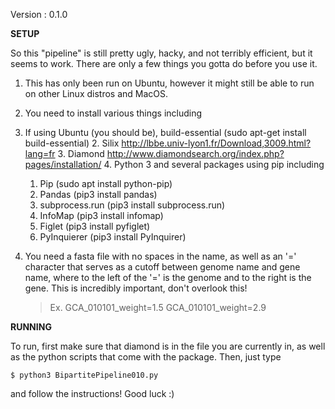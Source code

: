 Version : 0.1.0


**SETUP**

So this "pipeline" is still pretty ugly, hacky, and not terribly efficient, but it seems to work. There are only a few things you gotta do before you use it.

1. This has only been run on Ubuntu, however it might still be able to run on other Linux distros and MacOS.

2. You need to install various things including
  1. If using Ubuntu (you should be), build-essential (sudo apt-get install build-essential)
	2. Silix http://lbbe.univ-lyon1.fr/Download,3009.html?lang=fr
	3. Diamond http://www.diamondsearch.org/index.php?pages/installation/
	4. Python 3 and several packages using pip including
		1. Pip (sudo apt install python-pip)
		2. Pandas (pip3 install pandas)
		3. subprocess.run (pip3 install subprocess.run)
		4. InfoMap (pip3 install infomap)
		5. Figlet (pip3 install pyfiglet)
		6. PyInquierer (pip3 install PyInquirer)

3. You need a fasta file with no spaces in the name, as well as an '=' character that serves as a cutoff between genome name and gene name, where to the left of the '=' is the genome and to the right is the gene. This is incredibly important, don't overlook this!

	> Ex. GCA_010101_weight=1.5
	>   	GCA_010101_weight=2.9


**RUNNING**

To run, first make sure that diamond is in the file you are currently in, as well as the python scripts that come with the package. Then, just type

```$ python3 BipartitePipeline010.py```

and follow the instructions! Good luck :)
